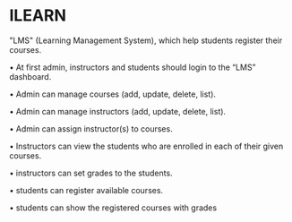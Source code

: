 # ILEARN
"LMS" (Learning Management System), which help students register their courses.

• At first admin, instructors and students should login to the “LMS” dashboard.

• Admin can manage courses (add, update, delete, list).

• Admin can manage instructors (add, update, delete, list).

• Admin can assign instructor(s) to courses.

• Instructors can view the students who are enrolled in each of their given courses.

• instructors can set grades to the students.

• students can register available courses.

• students can show the registered courses with grades
